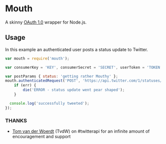
# Mouth
A skinny [OAuth 1.0](http://oauth.net/documentation/getting-started/) wrapper for Node.js.

## Usage
In this example an authenticated user posts a status update to Twitter.

``` javascript
var mouth = require('mouth');

var consumerKey = 'KEY', consumerSecret = 'SECRET', userToken = 'TOKEN' userSecret = 'SECRET';

var postParams { status: 'getting rather Mouthy' };
mouth.authenticatedRequest('POST', 'https://api.twitter.com/1/statuses/update.json', null, postParams, null, consumerKey, consumerSecret, userToken, userSecret, null, function (err, data, res) {
	if (err) {
		die('ERROR - status update went pear shaped');
	}

  console.log('successfully tweeted');
});
```

### THANKS
- [Tom van der Woerdt](https://github.com/TvdW) (TvdW) on #twitterapi for an infinite amount of encouragement and support
